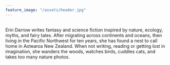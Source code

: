 ```yaml
---
feature_image: "/assets/header.jpg"
---
```


<br>
Erin Darrow writes fantasy and science fiction inspired by nature, ecology, myths, and fairy tales. After migrating across continents and oceans, then living in the Pacific Northwest for ten years, she has found a nest to call home in Aotearoa New Zealand. When not writing, reading or getting lost in imagination, she wanders the woods, watches birds, cuddles cats, and takes too many nature photos.
<br>
